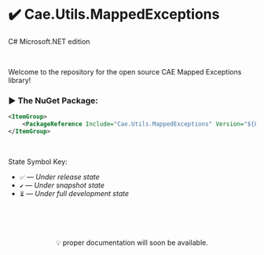 ﻿# ✔️ Cae.Utils.MappedExceptions
C# Microsoft.NET edition

<br>

Welcome to the repository for the open source CAE Mapped Exceptions library!

### ▶️ The NuGet Package:
```xml
<ItemGroup>
    <PackageReference Include="Cae.Utils.MappedExceptions" Version="${LatestVersion}">
</ItemGroup>
```

<br>

State Symbol Key:

- ``✅`` — _Under release state_
- ``✔️`` — _Under snapshot state_
- ``⏳`` — _Under full development state_

<br>
<br>
<br>

<p align="center">
 💡 proper documentation will soon be available.
</p>

<br>
<br>
<br>
